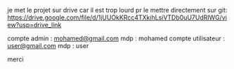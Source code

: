 je met le projet sur drive car il est trop lourd pr le mettre directement sur git:
https://drive.google.com/file/d/1jUUOkKRcc4TXkihLsiVTDb0uU7UdRlWG/view?usp=drive_link

compte admin : mohamed@gmail.com mdp : mohamed
compte utilisateur : user@gmail.com mdp : user

merci
